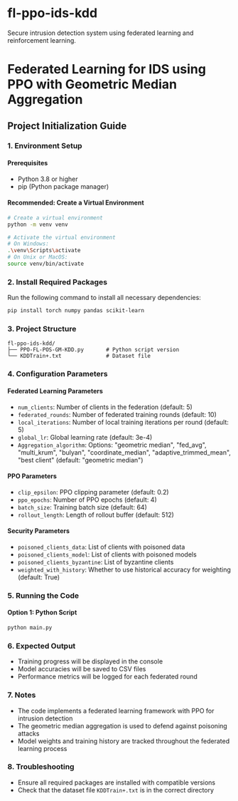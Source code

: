 # fl-ppo-ids-kdd
Secure intrusion detection system using federated learning and reinforcement learning.

# Federated Learning for IDS using PPO with Geometric Median Aggregation

## Project Initialization Guide

### 1. Environment Setup

#### Prerequisites
- Python 3.8 or higher
- pip (Python package manager)

#### Recommended: Create a Virtual Environment
```bash
# Create a virtual environment
python -m venv venv

# Activate the virtual environment
# On Windows:
.\venv\Scripts\activate
# On Unix or MacOS:
source venv/bin/activate
```

### 2. Install Required Packages
Run the following command to install all necessary dependencies:

```bash
pip install torch numpy pandas scikit-learn
```

### 3. Project Structure
```
fl-ppo-ids-kdd/
├── PPO-FL-POS-GM-KDD.py       # Python script version
└── KDDTrain+.txt              # Dataset file
```

### 4. Configuration Parameters

#### Federated Learning Parameters
- `num_clients`: Number of clients in the federation (default: 5)
- `federated_rounds`: Number of federated training rounds (default: 10)
- `local_iterations`: Number of local training iterations per round (default: 5)
- `global_lr`: Global learning rate (default: 3e-4)
- `Aggregation_algorithm`: Options: "geometric median", "fed_avg", "multi_krum", "bulyan", "coordinate_median", "adaptive_trimmed_mean", "best client" (default: "geometric median")

#### PPO Parameters
- `clip_epsilon`: PPO clipping parameter (default: 0.2)
- `ppo_epochs`: Number of PPO epochs (default: 4)
- `batch_size`: Training batch size (default: 64)
- `rollout_length`: Length of rollout buffer (default: 512)

#### Security Parameters
- `poisoned_clients_data`: List of clients with poisoned data
- `poisoned_clients_model`: List of clients with poisoned models
- `poisoned_clients_byzantine`: List of byzantine clients
- `weighted_with_history`: Whether to use historical accuracy for weighting (default: True)

### 5. Running the Code

#### Option 1: Python Script
```bash
python main.py
```

### 6. Expected Output
- Training progress will be displayed in the console
- Model accuracies will be saved to CSV files
- Performance metrics will be logged for each federated round

### 7. Notes
- The code implements a federated learning framework with PPO for intrusion detection
- The geometric median aggregation is used to defend against poisoning attacks
- Model weights and training history are tracked throughout the federated learning process

### 8. Troubleshooting
- Ensure all required packages are installed with compatible versions
- Check that the dataset file `KDDTrain+.txt` is in the correct directory
